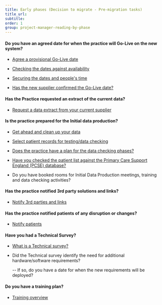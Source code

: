 ```yaml
---
title: Early phases (Decision to migrate - Pre-migration tasks)
title_url:
subtitle: 
order: 1
group: project-manager-reading-by-phase
---
```


#### Do you have an agreed date for when the practice will Go-Live on the new system?

* [Agree a provisional Go-Live date]( {{site.baseurl}}/guide/get-started#agree-a-provisional-go-live-date)

* [Checking the dates against availability]( {{site.baseurl}}/guide/kick-off#check-dates-against-availability)

* [Securing the dates and people's time]( {{site.baseurl}}/guide/kick-off#securing-dates-and-peoples-time)

* [Has the new supplier confirmed the Go-Live date?]( {{site.baseurl}}/guide/get-started#agree-a-provisional-go-live-date)
<!-- [Gap] Removed "Has the current supplier been notified?" question from the list until a newer GPITF process is in place. -->

#### Has the Practice requested an extract of the current data?

* [Request a data extract from your current supplier]( {{site.baseurl}}/guide/get-started#request-a-data-extract-from-the-current-supplier)
<!-- [Update] Relinked to "Get-started" page -->


#### Is the practice prepared for the Initial data production?

* [Get ahead and clean up your data]( {{site.baseurl}}/guide/pre-migration-tasks#clean-up-the-current-system-data)

* [Select patient records for testing/data checking]( {{site.baseurl}}/guide/pre-migration-tasks#data-checking-preparation)

* [Does the practice have a plan for the data checking phases?]( {{site.baseurl}}/guide/initial-data-production#data-checking)

* [Have you checked the patient list against the Primary Care Support England (PCSE) database?]( {{site.baseurl}}/guide/pre-migration-tasks#clean-up-the-current-system-data)

* Do you have booked rooms for Initial Data Production meetings, training and data checking activities?

#### Has the practice notified 3rd party solutions and links?

* [Notify 3rd parties and links]( {{site.baseurl}}/guide/pre-migration-tasks#notifying-third-parties-and-links)


#### Has the practice notified patients of any disruption or changes?

* [Notify patients]( {{site.baseurl}}/guide/pre-migration-tasks#notifying-patients)

#### Have you had a Technical Survey?

* [What is a Technical survey?]( {{site.baseurl}}/guide/technical-survey)

* Did the Technical survey identify the need for additional hardware/software requirements?

  -- If so, do you have a date for when the new requirements will be deployed?

#### Do you have a training plan?

* [Training overview]( {{site.baseurl}}/guide/training)

